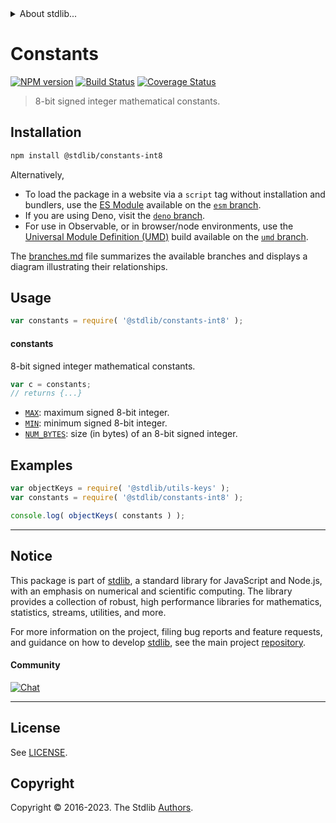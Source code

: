 <!--

@license Apache-2.0

Copyright (c) 2021 The Stdlib Authors.

Licensed under the Apache License, Version 2.0 (the "License");
you may not use this file except in compliance with the License.
You may obtain a copy of the License at

   http://www.apache.org/licenses/LICENSE-2.0

Unless required by applicable law or agreed to in writing, software
distributed under the License is distributed on an "AS IS" BASIS,
WITHOUT WARRANTIES OR CONDITIONS OF ANY KIND, either express or implied.
See the License for the specific language governing permissions and
limitations under the License.

-->


<details>
  <summary>
    About stdlib...
  </summary>
  <p>We believe in a future in which the web is a preferred environment for numerical computation. To help realize this future, we've built stdlib. stdlib is a standard library, with an emphasis on numerical and scientific computation, written in JavaScript (and C) for execution in browsers and in Node.js.</p>
  <p>The library is fully decomposable, being architected in such a way that you can swap out and mix and match APIs and functionality to cater to your exact preferences and use cases.</p>
  <p>When you use stdlib, you can be absolutely certain that you are using the most thorough, rigorous, well-written, studied, documented, tested, measured, and high-quality code out there.</p>
  <p>To join us in bringing numerical computing to the web, get started by checking us out on <a href="https://github.com/stdlib-js/stdlib">GitHub</a>, and please consider <a href="https://opencollective.com/stdlib">financially supporting stdlib</a>. We greatly appreciate your continued support!</p>
</details>

# Constants

[![NPM version][npm-image]][npm-url] [![Build Status][test-image]][test-url] [![Coverage Status][coverage-image]][coverage-url] <!-- [![dependencies][dependencies-image]][dependencies-url] -->

> 8-bit signed integer mathematical constants.

<section class="installation">

## Installation

```bash
npm install @stdlib/constants-int8
```

Alternatively,

-   To load the package in a website via a `script` tag without installation and bundlers, use the [ES Module][es-module] available on the [`esm` branch][esm-url].
-   If you are using Deno, visit the [`deno` branch][deno-url].
-   For use in Observable, or in browser/node environments, use the [Universal Module Definition (UMD)][umd] build available on the [`umd` branch][umd-url].

The [branches.md][branches-url] file summarizes the available branches and displays a diagram illustrating their relationships.

</section>

<section class="usage">

## Usage

```javascript
var constants = require( '@stdlib/constants-int8' );
```

#### constants

8-bit signed integer mathematical constants.

```javascript
var c = constants;
// returns {...}
```

<!-- <toc pattern="*" > -->

<div class="namespace-toc">

-   <span class="signature">[`MAX`][@stdlib/constants/int8/max]</span><span class="delimiter">: </span><span class="description">maximum signed 8-bit integer.</span>
-   <span class="signature">[`MIN`][@stdlib/constants/int8/min]</span><span class="delimiter">: </span><span class="description">minimum signed 8-bit integer.</span>
-   <span class="signature">[`NUM_BYTES`][@stdlib/constants/int8/num-bytes]</span><span class="delimiter">: </span><span class="description">size (in bytes) of an 8-bit signed integer.</span>

</div>

<!-- </toc> -->

</section>

<!-- /.usage -->

<section class="examples">

## Examples

<!-- TODO: better examples -->

<!-- eslint no-undef: "error" -->

```javascript
var objectKeys = require( '@stdlib/utils-keys' );
var constants = require( '@stdlib/constants-int8' );

console.log( objectKeys( constants ) );
```

</section>

<!-- /.examples -->

<!-- Section for related `stdlib` packages. Do not manually edit this section, as it is automatically populated. -->

<section class="related">

</section>

<!-- /.related -->

<!-- Section for all links. Make sure to keep an empty line after the `section` element and another before the `/section` close. -->


<section class="main-repo" >

* * *

## Notice

This package is part of [stdlib][stdlib], a standard library for JavaScript and Node.js, with an emphasis on numerical and scientific computing. The library provides a collection of robust, high performance libraries for mathematics, statistics, streams, utilities, and more.

For more information on the project, filing bug reports and feature requests, and guidance on how to develop [stdlib][stdlib], see the main project [repository][stdlib].

#### Community

[![Chat][chat-image]][chat-url]

---

## License

See [LICENSE][stdlib-license].


## Copyright

Copyright &copy; 2016-2023. The Stdlib [Authors][stdlib-authors].

</section>

<!-- /.stdlib -->

<!-- Section for all links. Make sure to keep an empty line after the `section` element and another before the `/section` close. -->

<section class="links">

[npm-image]: http://img.shields.io/npm/v/@stdlib/constants-int8.svg
[npm-url]: https://npmjs.org/package/@stdlib/constants-int8

[test-image]: https://github.com/stdlib-js/constants-int8/actions/workflows/test.yml/badge.svg?branch=v0.1.1
[test-url]: https://github.com/stdlib-js/constants-int8/actions/workflows/test.yml?query=branch:v0.1.1

[coverage-image]: https://img.shields.io/codecov/c/github/stdlib-js/constants-int8/main.svg
[coverage-url]: https://codecov.io/github/stdlib-js/constants-int8?branch=main

<!--

[dependencies-image]: https://img.shields.io/david/stdlib-js/constants-int8.svg
[dependencies-url]: https://david-dm.org/stdlib-js/constants-int8/main

-->

[chat-image]: https://img.shields.io/gitter/room/stdlib-js/stdlib.svg
[chat-url]: https://app.gitter.im/#/room/#stdlib-js_stdlib:gitter.im

[stdlib]: https://github.com/stdlib-js/stdlib

[stdlib-authors]: https://github.com/stdlib-js/stdlib/graphs/contributors

[umd]: https://github.com/umdjs/umd
[es-module]: https://developer.mozilla.org/en-US/docs/Web/JavaScript/Guide/Modules

[deno-url]: https://github.com/stdlib-js/constants-int8/tree/deno
[umd-url]: https://github.com/stdlib-js/constants-int8/tree/umd
[esm-url]: https://github.com/stdlib-js/constants-int8/tree/esm
[branches-url]: https://github.com/stdlib-js/constants-int8/blob/main/branches.md

[stdlib-license]: https://raw.githubusercontent.com/stdlib-js/constants-int8/main/LICENSE

<!-- <toc-links> -->

[@stdlib/constants/int8/max]: https://github.com/stdlib-js/constants-int8-max

[@stdlib/constants/int8/min]: https://github.com/stdlib-js/constants-int8-min

[@stdlib/constants/int8/num-bytes]: https://github.com/stdlib-js/constants-int8-num-bytes

<!-- </toc-links> -->

</section>

<!-- /.links -->
